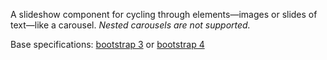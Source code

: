 A slideshow component for cycling through elements—images or slides of text—like a carousel. *Nested carousels are not supported.*

Base specifications: [bootstrap 3](http://getbootstrap.com/javascript/#carousel) or [bootstrap 4](http://v4-alpha.getbootstrap.com/components/carousel/)
